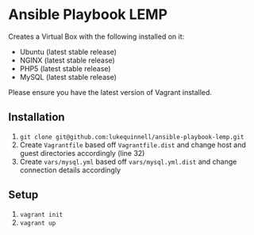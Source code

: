 Ansible Playbook LEMP
=====================

Creates a Virtual Box with the following installed on it:
 - Ubuntu (latest stable release)
 - NGINX (latest stable release)
 - PHP5 (latest stable release)
 - MySQL (latest stable release)

Please ensure you have the latest version of Vagrant installed.

Installation
------------

1. `git clone git@github.com:lukequinnell/ansible-playbook-lemp.git`
2. Create `Vagrantfile` based off `Vagrantfile.dist` and change host and guest directories accordingly (line 32)
3. Create `vars/mysql.yml` based off `vars/mysql.yml.dist` and change connection details accordingly

Setup
-----

1. `vagrant init`
2. `vagrant up`
